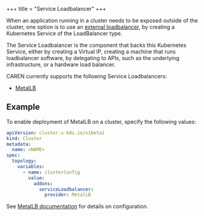 +++
title = "Service Loadbalancer"
+++

When an application running in a cluster needs to be exposed outside of the cluster, one option is
to use an [external loadbalancer][external-loadbalancer], by creating a Kubernetes Service of the
LoadBalancer type.

The Service Loadbalancer is the component that backs this Kubernetes Service, either by creating
a Virtual IP, creating a machine that runs loadbalancer software, by delegating to APIs, such as
the underlying infrastructure, or a hardware load balancer.

CAREN currently supports the following Service Loadbalancers:

- [MetalLB][metallb]

## Example

To enable deployment of MetalLB on a cluster, specify the following values:

```yaml
apiVersion: cluster.x-k8s.io/v1beta1
kind: Cluster
metadata:
  name: <NAME>
spec:
  topology:
    variables:
      - name: clusterConfig
        value:
          addons:
            serviceLoadbalancer:
              provider: MetalLB
```

See [MetalLB documentation][metallb-configuration] for details on configuration.

[external-loadbalancer]: https://kubernetes.io/docs/tasks/access-application-cluster/create-external-load-balancer/
[metallb]: https://metallb.org
[metallb-configuration]: https://metallb.org/configuration/
